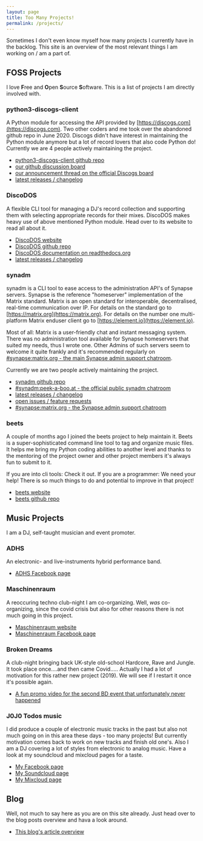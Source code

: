 ```yaml
---
layout: page
title: Too Many Projects!
permalink: /projects/
---
```


Sometimes I don't even know myself how many projects I currently have in the
backlog. This site is an overview of the most relevant things I am
working on / am a part of.

## FOSS Projects

I love **F**ree and **O**pen **S**ource **S**oftware. This is a list
of projects I am directly involved with.

### python3-discogs-client

A Python module for accessing the API provided by
[https://discogs.com](https://discogs.com).
Two other coders and me took over the abandoned github
repo in June 2020. Discogs didn't have interest in maintaining the Python
module anymore but a lot of record lovers that also code Python do! Currently we are 4 people actively maintaining the project.

- [python3-discogs-client github repo](https://github.com/joalla/discogs_client)
- [our github discussion board](https://github.com/joalla/discogs_client/discussions)
- [our announcement thread on the official Discogs board](https://www.discogs.com/forum/thread/822690)
- [latest releases / changelog](https://github.com/joalla/discogs_client/releases)

### DiscoDOS

A flexible CLI tool for managing a DJ's record collection and supporting them
with selecting appropriate records for their mixes. DiscoDOS makes heavy use
of above mentioned Python module. Head over to its website to read all about
it.

- [DiscoDOS website](https://discodos.jojotodos.net)
- [DiscoDOS github repo](https://github.com/joj0/discodos)
- [DiscoDOS documentation on readthedocs.org](https://discodos.readthedocs.io)
- [latest releases / changelog](https://github.com/joj0/discodos/releases)

### synadm

synadm is a CLI tool to ease access to the administration API's of Synapse
servers. Synapse is the reference "homeserver" implementation of the Matrix
standard. Matrix is an open standard for interoperable, decentralised,
real-time communication over IP. For details on the standard go to
[https://matrix.org](https://matrix.org). For details on the number one
multi-platform Matrix enduser client go to
[https://element.io](https://element.io).

Most of all: Matrix is a user-friendly chat and instant messaging system.
There was no administration tool available for Synapse homeservers that
suited my needs, thus I wrote one. Other Admins of such servers seem to welcome
it quite frankly and it's recommended regularly on
[#synapse:matrix.org - the main Synapse admin support chatroom](https://matrix.to/#/#synapse:matrix.org).


Currently we are two people actively maintaining the project.

- [synadm github repo](https://github.com/joj0/synadm)
- [#synadm:peek-a-boo.at - the official public synadm chatroom](https://matrix.to/#/#synadm:peek-a-boo.at)
- [latest releases / changelog](https://github.com/joj0/synadm/releases)
- [open issues / feature requests](https://github.com/joj0/synadm/issues)
- [#synapse:matrix.org - the Synapse admin support chatroom](https://matrix.to/#/#synapse:matrix.org)


### beets

A couple of months ago I joined the beets project to help maintain it. Beets
is a super-sophisticated command line tool to tag and organize music files. It
helps me bring my Python coding abilities to another level and thanks to the
mentoring of the project owner and other project members it's always fun to
submit to it.

If you are into cli tools: Check it out. If you are a programmer: We need your
help! There is so much things to do and potential to improve in that project!

- [beets website](https://beets.io)
- [beets github repo](https://github.com/beetbox/beets)



## Music Projects

I am a DJ, self-taught musician and event promoter.

### ADHS

An electronic- and live-instruments hybrid performance band.

- [ADHS Facebook page](https://www.facebook.com/ADHSband/)


### Maschinenraum

A reoccuring techno club-night I am co-organizing. Well, _was_ co-organizing,
since the covid crisis but also for other reasons there is not much going in
this project.

- [Maschinenraum website](https://www.maschinenraum.cc)
- [Maschinenraum Facebook page](https://www.facebook.com/maschinenraum909/)

### Broken Dreams

A club-night bringing back UK-style old-school Hardcore, Rave and Jungle. It
took place once....and then came Covid..... Actually I had a lot of
motivation for this rather new project (2019). We will see if I restart it
once it's possible again.

- [A fun promo video for the second BD event that unfortunately never happened](https://www.youtube.com/watch?v=OP_XRUfLK64)

### J0J0 Todos music

I did produce a couple of electronic music tracks in the past but also not
much going on in this area these days - too many projects! But currently
motivation comes back to work on new tracks and finish old one's. Also I am
a DJ covering a lot of styles from electronic to analog music. Have a look at my
soundcloud and mixcloud pages for a taste.

- [My Facebook page](https://www.facebook.com/jojo.todos/)
- [My Soundcloud page](https://soundcloud.com/jojotodos/)
- [My Mixcloud page](https://mixcloud.com/J0J0/)


## Blog

Well, not much to say here as you are on this site already. Just head over to
the blog posts overview and hava a look around.

- [This blog's article overview](https://blog.jojotodos.net/)

